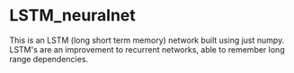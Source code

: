 # LSTM_neuralnet
This is an LSTM (long short term memory) network built using just numpy. LSTM's are an improvement to recurrent networks, able to remember  long range dependencies.
